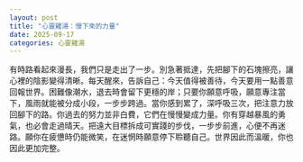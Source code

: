 ```yaml
---
layout: post
title: "心靈雞湯：慢下來的力量"
date: 2025-09-17
categories: 心靈雞湯
---
```


有時路看起來漫長，我們只是走出了一步。別急著抵達，先把腳下的石塊擦亮，讓心裡的陰影變得清晰。每天醒來，告訴自己：今天值得被善待，今天要用一點善意回報世界。困難像潮水，退去時會留下更穩的岸；只要你願意呼吸，願意專注當下，風雨就能被分成小段，一步步跨過。當你感到累了，深呼吸三次，把注意力放回腳下的路。你過去的努力並非白費，它們在慢慢變成力量。你有穿越暴風的勇氣，也必會走過晴天。把遠大目標拆成可實踐的步伐，一步步前進，心便不再迷路。願你在疲憊時仍能微笑，在迷惘時願意停下聆聽自己。世界因此而溫暖，你也因此更加完整。